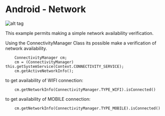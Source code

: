 **Android** - Network
==================================================

![alt tag](https://manuelmarpereira.herokuapp.com/git/wifi.JPG)

This example permits making a simple network availability verification. <br>

Using the ConnectivityManager Class its possible make a verification of network availability.
		
		ConnectivityManager cm;
        cm = (ConnectivityManager) this.getSystemService(Context.CONNECTIVITY_SERVICE);
        cm.getActiveNetworkInfo();

to get availability of WIFI connection:
		
		cm.getNetworkInfo(ConnectivityManager.TYPE_WIFI).isConnected()
		
to get availability of MOBILE connection:

		cm.getNetworkInfo(ConnectivityManager.TYPE_MOBILE).isConnected()

     


